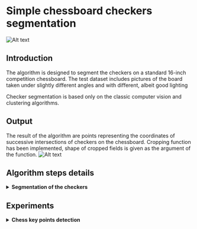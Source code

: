 
# Simple chessboard checkers segmentation
![Alt text](resources/readme/all.gif?raw=true "hough_line_transform")


## Introduction
The algorithm is designed to segment the checkers on a standard 16-inch competition chessboard. 
The test dataset includes pictures of the board taken under slightly different angles and with different, albeit good lighting

Checker segmentation is based only on the classic computer vision and clustering algorithms.

## Output
The result of the algorithm are points representing the coordinates of successive intersections of checkers on the chessboard.
Cropping function has been implemented, shape of cropped fields is given as the argument of the function.
![Alt text](resources/readme/cropped.gif?raw=true "hough_line_transform_filtered_clustered")

## Algorithm steps details

<details>
<summary><b> Segmentation of the checkers </b></summary>


<details>
<summary> Lines detection on a chessboard</summary>


### Lines detection on a chessboard
![Alt text](resources/readme/lines.gif?raw=true "hough_line_transform")
#### General line detection
Line detection is based on Hough Line Transform.
![Alt text](resources/readme/hough_line_transform.jpg?raw=true "hough_line_transform")
#### Lines filtering
The algorithm filters redundant lines which rho and theta values ​​are similar to the already existing lines.
![Alt text](resources/readme/hough_line_transform_filtered.jpg?raw=true "hough_line_transform_filtered")
#### Lines clustering
The lines are clustered due to the angle of inclination. Clustering is done by the DBSCAN algorithm. Outlier lines are removed from lines list.
![Alt text](resources/readme/hough_line_transform_filtered_clustered.jpg?raw=true "hough_line_transform_filtered_clustered")

</details>

<details>
<summary> Lines detection on a chessboard</summary>


### Lines intersection on a chessboard
![Alt text](resources/readme/intersections.gif?raw=true "hough_line_transform")
#### Intersections
All points of intersection between the horizontal and vertical lines are calculated basis on theta i rho of lines.
![Alt text](resources/readme/intersections.jpg?raw=true "hough_line_transform_filtered_clustered")

#### Intersections clustering
The Intersections are clustered due to the position on the Cartesian plane. Clustering is done by the DBSCAN algorithm.
![Alt text](resources/readme/intersections_clusters.jpg?raw=true "hough_line_transform_filtered_clustered")

#### Intersections clusters centroids
Intersection cluster centroids are calculated as the average of all existing points in the cluster.
![Alt text](resources/readme/intersections_centroids.jpg?raw=true "hough_line_transform_filtered_clustered")

</details>

</details>

## Experiments
<details>
<summary><b> Chess key points detection </b></summary>
I am currently experimenting with detecting chess positions using key points. The key points determined by the SIFT algorithm on a previously properly preprocessed image are focused around chess.

![Alt text](resources/readme/keypoints_2_1.gif?raw=true "hough_line_transform_filtered_clustered")

The density of the accumulation of the key points varies depending on the size of the detection field. Increasing the window causes that the given checker is subject to the detection of key points several times.

Unfortunately, so far I have only been able to focus key points on dark chess. White chess key point accumulation is negligible or it is focused on the contours of the chess. 

Very messy implementation of key points extraction can be found on separate branch.
</details>

